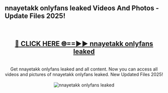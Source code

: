 <h2>nnayetakk onlyfans leaked Videos And Photos - Update Files 2025!</h2>
<br>
<div align="center">
<h2><a href="https://top-ai-tools.click/QrbHav" rel="nofollow">🔴 CLICK HERE 🌐==►► nnayetakk onlyfans leaked</a></h2>
<br>
Get nnayetakk onlyfans leaked and all content. Now you can access all videos and pictures of nnayetakk onlyfans leaked. New Updated Files 2025!
<br>
<br>
<a href="https://top-ai-tools.click/QrbHav" rel="nofollow" data-target="animated-image.originalLink"><img src="https://i.ibb.co.com/WyWwxjT/player-gif2.gif" alt="nnayetakk onlyfans leaked" style="max-width: 100%; display: inline-block;" data-target="animated-image.originalImage"></a>
</div>
<br>